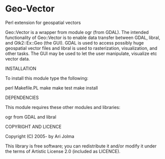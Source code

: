 Geo-Vector
==========

Perl extension for geospatial vectors

Geo::Vector is a wrapper from module ogr (from GDAL). The intended
functionality of Geo::Vector is to enable data transfer between GDAL,
libral, and Gtk2::Ex::Geo (the GUI). GDAL is used to access possibly
huge geospatial vector files and libral is used to rasterization,
visualization, and other tasks. The GUI may be used to let the user
manipulate, visualize etc vector data.

INSTALLATION

To install this module type the following:

   perl Makefile.PL
   make
   make test
   make install

DEPENDENCIES

This module requires these other modules and libraries:

ogr from GDAL and libral

COPYRIGHT AND LICENCE

Copyright (C) 2005- by Ari Jolma

This library is free software; you can redistribute it and/or modify
it under the terms of Artistic License 2.0 (included as LICENCE).
